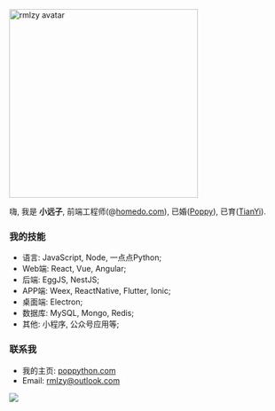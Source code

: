 <img src="https://poppython.oss-cn-beijing.aliyuncs.com/blog/avatar.jpeg" alt="rmlzy avatar" height="340px" />

嗨, 我是 **小远子**, 前端工程师(@[homedo.com](https://www.homedo.com/)), 已婚([Poppy](https://www.poppython.com/about-vina.html)), 已育([TianYi](https://www.poppython.com/about-tian.html)).

### 我的技能
- 语言: JavaScript, Node, 一点点Python;
- Web端: React, Vue, Angular;
- 后端: EggJS, NestJS;
- APP端: Weex, ReactNative, Flutter, Ionic;
- 桌面端: Electron;
- 数据库: MySQL, Mongo, Redis;
- 其他: 小程序, 公众号应用等;

### 联系我
- 我的主页: [poppython.com](https://poppython.com/)
- Email: <a href="mailto:rmlzy@outlook.com">rmlzy@outlook.com</a>

![](https://visitor-badge.glitch.me/badge?page_id=rmlzy.rmlzy)
